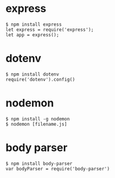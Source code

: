 # express
``` 
$ npm install express
let express = require('express');
let app = express();
```

# dotenv
``` 
$ npm install dotenv
require('dotenv').config()
```

# nodemon
``` 
$ npm install -g nodemon
$ nodemon [filename.js]
```
# body parser
``` 
$ npm install body-parser
var bodyParser = require('body-parser')
```
